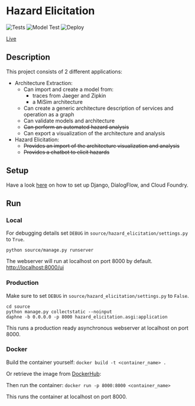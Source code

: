 # Hazard Elicitation

![Tests](https://github.com/Cambio-Project/architecture-playground/workflows/Tests/badge.svg)
![Model Test](https://github.com/Cambio-Project/architecture-playground/workflows/Model%20Tests/badge.svg)
![Deploy](https://github.com/Cambio-Project/architecture-playground/workflows/Deploy/badge.svg)

[Live](https://cambio-project.github.io/hazard-elicitation/)

## Description

This project consists of 2 different applications:
- Architecture Extraction:
  - Can import and create a model from:
    - traces from Jaeger and Zipkin
    - a MiSim architecture
  - Can create a generic architecture description of services and operation as a graph
  - Can validate models and architecture
  - ~~Can perform an automated hazard analysis~~
  - Can export a visualization of the architecture and analysis
- Hazard Elicitation:
  - ~~Provides an import of the architecture visualization and analysis~~
  - ~~Provides a chatbot to elicit hazards~~

## Setup

Have a look [here](https://github.com/Cambio-Project/hazard-elicitation/blob/master/docs/wiki/setup.md) 
on how to set up Django, DialogFlow, and Cloud Foundry.

## Run

### Local

For debugging details set `DEBUG` in `source/hazard_elicitation/settings.py` to `True`.

`python source/manage.py runserver`

The webserver will run at localhost on port 8000 by default.
[http://localhost:8000/ui](http://localhost:8000/ui)

### Production 

Make sure to set `DEBUG` in `source/hazard_elicitation/settings.py` to `False`.

```
cd source
python manage.py collectstatic --noinput
daphne -b 0.0.0.0 -p 8000 hazard_elicitation.asgi:application
```

This runs a production ready asynchronous webserver at localhost on port 8000.

### Docker

Build the container yourself:
` docker build -t <container_name> . `

Or retrieve the image from [DockerHub](https://hub.docker.com/repository/docker/styinx/hazard_elicitation_slim):

Then run the container:
`docker run -p 8000:8000 <container_name>`

This runs the container at localhost on port 8000.
